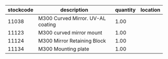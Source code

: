 |stockcode|description|quantity|location|
|---------|-----------|--------|--------|
|11038|M300 Curved Mirror.  UV-AL coating|1.00||
|11123|M300 curved mirror mount|1.00||
|11124|M300 Mirror Retaining Block|1.00||
|11134|M300 Mounting plate|1.00||

